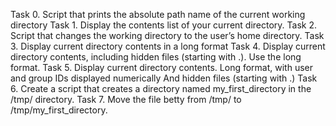 Task 0. Script that prints the absolute path name of the current working directory
Task 1. Display the contents list of your current directory.
Task 2. Script that changes the working directory to the user’s home directory.
Task 3. Display current directory contents in a long format
Task 4. Display current directory contents, including hidden files (starting with .). Use the long format.
Task 5. Display current directory contents. Long format, with user and group IDs displayed numerically And hidden files (starting with .)
Task 6. Create a script that creates a directory named my_first_directory in the /tmp/ directory.
Task 7. Move the file betty from /tmp/ to /tmp/my_first_directory.
